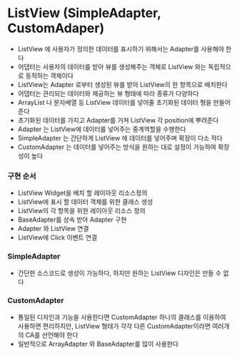 # ListView (SimpleAdapter, CustomAdaper)
* ListView 에 사용자가 정의한 데이터를 표시하기 위해서는 Adapter를 사용해야 한다
* 어댑터는 사용자의 데이터를 받아 뷰를 생성해주는 객체로 ListView 와는 독립적으로 동작하는 객체이다
* ListView는 Adapter 로부터 생성된 뷰를 받아 ListView의 한 항목으로 배치한다
* 어댑터는 관리되는 데이터와 제공하는 뷰 형태에 따라 종류가 다양하다 
* ArrayList 나 문자배열 등 ListView 데이터를 넣어줄 초기화된 데이터 형을 만들어 준다
* 초기화된 데이터를 가지고 Adapter를 거쳐 ListView 각 position에 뿌려준다
* Adapter 는 ListView에 데이터를 넣어주는 중계역할을 수행한다
* SimpleAdapter 는 간단하게 ListView 에 데이터를 넣어주며 확장이 다소 적다
* CustomAdapter 는 데이터를 넣어주는 방식을 원하는 대로 설정이 가능하여 확장성이 높다

### 구현 순서
* ListView Widget을 배치 할 레이아웃 리소스정의
* ListView에 표시 할 데이터 객체를 위한 클래스 생성
* ListView의 각 항목을 위한 레이아웃 리소스 정의
* BaseAdapter를 상속 받아 Adapter 구현
* Adapter 와 ListView 연결
* ListView에 Click 이벤트 연결

### SimpleAdapter
* 간단한 소스코드로 생성이 가능하다, 하지만 원하는 ListView 디자인은 만들 수 없다

### CustomAdapter
* 통일된 디자인과 기능을 사용한다면 CustomAdapter 하나의 클래스를 이용하여 사용하면 편리하지만, ListView 형태가 각각 다른 CustomAdapter이라면 여러개의 CA를 선언해야 한다
* 일반적으로 ArrayAdapter 와 BaseAdapter를 많이 사용한다

